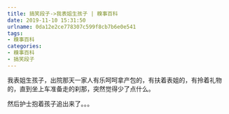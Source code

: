 ```yaml
---
title: 搞笑段子->我表姐生孩子 | 糗事百科
date: 2019-11-10 15:31:50
urlname: 0da12e2ce778307c599f8cb7b6e0e541
tags: 
- 糗事百科
categories:
- 糗事百科
- 搞笑段子
---
```

我表姐生孩子，出院那天一家人有乐呵呵拿产包的，有扶着表姐的，有拎着礼物的，直到坐上车准备走的刹那，突然觉得少了点什么。

然后护士抱着孩子追出来了。。。



